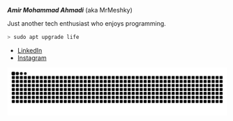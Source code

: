 ***Amir Mohammad Ahmadi*** (aka MrMeshky)

Just another tech enthusiast who enjoys programming.

```bash
> sudo apt upgrade life
```

- [LinkedIn](https://www.linkedin.com/in/amirmohammad-ahmadi/)
- [Instagram](https://instagram.com/mr_meshky)

<img src="https://raw.githubusercontent.com/mr-meshky/mr-meshky/output/snake.svg" alt="Snake animation" />
